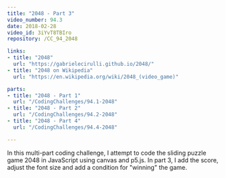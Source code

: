 ```yaml
---
title: "2048 - Part 3"
video_number: 94.3
date: 2018-02-28
video_id: 3iYvT8TBIro
repository: /CC_94_2048

links:
- title: "2048"
  url: "https://gabrielecirulli.github.io/2048/"
- title: "2048 on Wikipedia"
  url: "https://en.wikipedia.org/wiki/2048_(video_game)"

parts:
- title: "2048 - Part 1"
  url: "/CodingChallenges/94.1-2048"
- title: "2048 - Part 2"
  url: "/CodingChallenges/94.2-2048"
- title: "2048 - Part 4"
  url: "/CodingChallenges/94.4-2048"

---
```


In this multi-part coding challenge, I attempt to code the sliding puzzle game 2048 in JavaScript using canvas and p5.js. In part 3, I add the score, adjust the font size and add a condition for "winning" the game.
